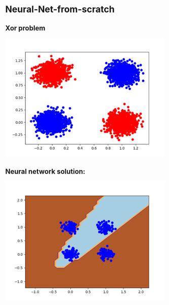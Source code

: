 # Neural-Net-from-scratch

## Xor problem
![alt text](https://github.com/TheRiverBank/Neural-Net-from-scratch/blob/main/data.png)

## Neural network solution:
![alt text](https://github.com/TheRiverBank/Neural-Net-from-scratch/blob/main/Contour2.png)
